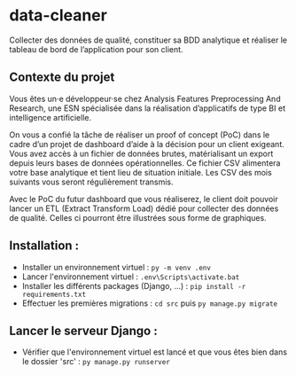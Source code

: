 # data-cleaner

Collecter des données de qualité, constituer sa BDD analytique et réaliser le tableau de bord de l’application pour son client.

## Contexte du projet

Vous êtes un·e développeur·se chez Analysis Features Preprocessing And Research, une ESN spécialisée dans la réalisation d’applicatifs de type BI et intelligence artificielle.

On vous a confié la tâche de réaliser un proof of concept (PoC) dans le cadre d’un projet de dashboard d’aide à la décision pour un client exigeant. Vous avez accès à un fichier de données brutes, matérialisant un export depuis leurs bases de données opérationnelles.
Ce fichier CSV alimentera votre base analytique et tient lieu de situation initiale. Les CSV des mois suivants vous seront régulièrement transmis.

Avec le PoC du futur dashboard que vous réaliserez, le client doit pouvoir lancer un ETL (Extract Transform Load) dédié pour collecter des données de qualité. Celles ci pourront être illustrées sous forme de graphiques.

## Installation :

- Installer un environnement virtuel : `py -m venv .env`
- Lancer l'environnement virtuel : `.env\Scripts\activate.bat`
- Installer les différents packages (Django, ...) : `pip install -r requirements.txt`
- Effectuer les premières migrations : `cd src` puis `py manage.py migrate`

## Lancer le serveur Django :

- Vérifier que l'environnement virtuel est lancé et que vous êtes bien dans le dossier 'src' : `py manage.py runserver`
